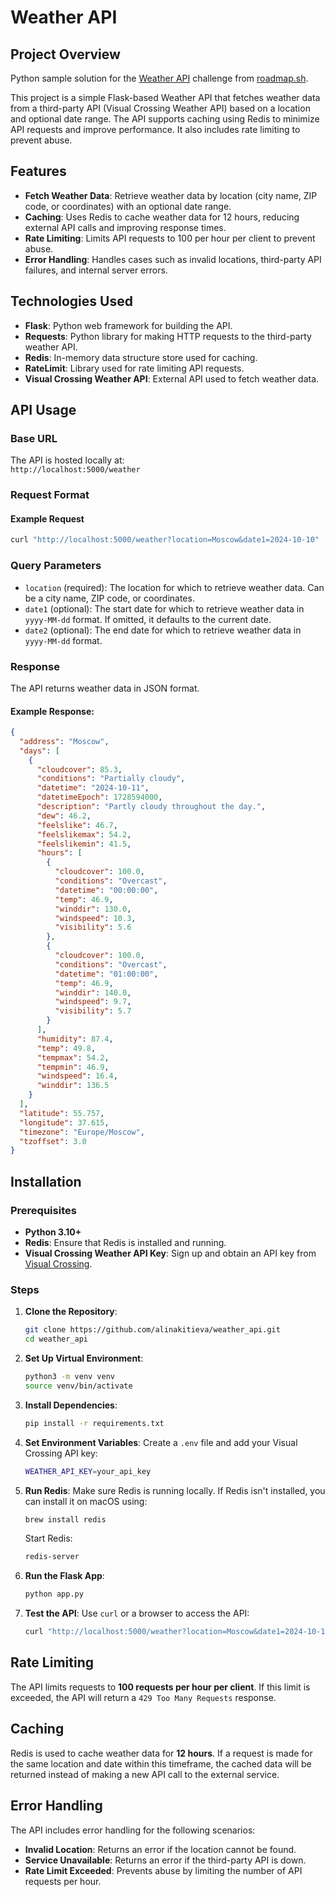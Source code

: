# Weather API

## Project Overview

Python sample solution for the [Weather API](https://roadmap.sh/projects/weather-api-wrapper-service) challenge from [roadmap.sh](https://roadmap.sh/).

This project is a simple Flask-based Weather API that fetches weather data from a third-party API (Visual Crossing
Weather API) based on a location and optional date range. The API supports caching using Redis to minimize API requests
and improve performance. It also includes rate limiting to prevent abuse.

## Features

- **Fetch Weather Data**: Retrieve weather data by location (city name, ZIP code, or coordinates) with an optional date
  range.
- **Caching**: Uses Redis to cache weather data for 12 hours, reducing external API calls and improving response times.
- **Rate Limiting**: Limits API requests to 100 per hour per client to prevent abuse.
- **Error Handling**: Handles cases such as invalid locations, third-party API failures, and internal server errors.

## Technologies Used

- **Flask**: Python web framework for building the API.
- **Requests**: Python library for making HTTP requests to the third-party weather API.
- **Redis**: In-memory data structure store used for caching.
- **RateLimit**: Library used for rate limiting API requests.
- **Visual Crossing Weather API**: External API used to fetch weather data.

## API Usage

### Base URL

The API is hosted locally at:  
`http://localhost:5000/weather`

### Request Format

#### Example Request

```bash
curl "http://localhost:5000/weather?location=Moscow&date1=2024-10-10"
```

### Query Parameters

- `location` (required): The location for which to retrieve weather data. Can be a city name, ZIP code, or coordinates.
- `date1` (optional): The start date for which to retrieve weather data in `yyyy-MM-dd` format. If omitted, it defaults
  to the current date.
- `date2` (optional): The end date for which to retrieve weather data in `yyyy-MM-dd` format.

### Response

The API returns weather data in JSON format.

#### Example Response:

```json
{
  "address": "Moscow",
  "days": [
    {
      "cloudcover": 85.3,
      "conditions": "Partially cloudy",
      "datetime": "2024-10-11",
      "datetimeEpoch": 1728594000,
      "description": "Partly cloudy throughout the day.",
      "dew": 46.2,
      "feelslike": 46.7,
      "feelslikemax": 54.2,
      "feelslikemin": 41.5,
      "hours": [
        {
          "cloudcover": 100.0,
          "conditions": "Overcast",
          "datetime": "00:00:00",
          "temp": 46.9,
          "winddir": 130.0,
          "windspeed": 10.3,
          "visibility": 5.6
        },
        {
          "cloudcover": 100.0,
          "conditions": "Overcast",
          "datetime": "01:00:00",
          "temp": 46.9,
          "winddir": 140.0,
          "windspeed": 9.7,
          "visibility": 5.7
        }
      ],
      "humidity": 87.4,
      "temp": 49.8,
      "tempmax": 54.2,
      "tempmin": 46.9,
      "windspeed": 16.4,
      "winddir": 136.5
    }
  ],
  "latitude": 55.757,
  "longitude": 37.615,
  "timezone": "Europe/Moscow",
  "tzoffset": 3.0
}

```

## Installation

### Prerequisites

- **Python 3.10+**
- **Redis**: Ensure that Redis is installed and running.
- **Visual Crossing Weather API Key**: Sign up and obtain an API key
  from [Visual Crossing](https://www.visualcrossing.com/).

### Steps

1. **Clone the Repository**:

   ```bash
   git clone https://github.com/alinakitieva/weather_api.git
   cd weather_api
   ```

2. **Set Up Virtual Environment**:

   ```bash
   python3 -m venv venv
   source venv/bin/activate
   ```

3. **Install Dependencies**:

   ```bash
   pip install -r requirements.txt
   ```

4. **Set Environment Variables**:
   Create a `.env` file and add your Visual Crossing API key:

   ```bash
   WEATHER_API_KEY=your_api_key
   ```

5. **Run Redis**:
   Make sure Redis is running locally. If Redis isn't installed, you can install it on macOS using:

   ```bash
   brew install redis
   ```

   Start Redis:

   ```bash
   redis-server
   ```

6. **Run the Flask App**:

   ```bash
   python app.py
   ```

7. **Test the API**:
   Use `curl` or a browser to access the API:

   ```bash
   curl "http://localhost:5000/weather?location=Moscow&date1=2024-10-10"
   ```

## Rate Limiting

The API limits requests to **100 requests per hour per client**. If this limit is exceeded, the API will return a
`429 Too Many Requests` response.

## Caching

Redis is used to cache weather data for **12 hours**. If a request is made for the same location and date within this
timeframe, the cached data will be returned instead of making a new API call to the external service.

## Error Handling

The API includes error handling for the following scenarios:

- **Invalid Location**: Returns an error if the location cannot be found.
- **Service Unavailable**: Returns an error if the third-party API is down.
- **Rate Limit Exceeded**: Prevents abuse by limiting the number of API requests per hour.
